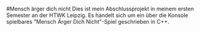 #Mensch ärger dich nicht
Dies ist mein Abschlussprojekt in meinem ersten Semester an der HTWK Leipzig. Es handelt sich um ein über die Konsole spielbares "Mensch Ärger Dich Nicht"-Spiel geschrieben in C++.
